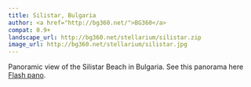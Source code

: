 ```yaml
---
title: Silistar, Bulgaria
author: <a href="http://bg360.net/">BG360</a>
compat: 0.9+
landscape_url: http://bg360.net/stellarium/silistar.zip
image_url: http://bg360.net/stellarium/silistar.jpg
---
```

Panoramic view of the Silistar Beach in Bulgaria. See this panorama here <a href="http://pano.bg360.net/silistar/index_en.php">Flash pano</a>.
